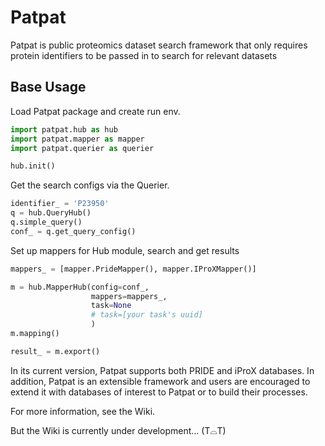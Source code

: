 # Patpat

Patpat is public proteomics dataset search framework that
only requires protein identifiers to be passed in to search for relevant datasets

## Base Usage

Load Patpat package and create run env.

```Python
import patpat.hub as hub
import patpat.mapper as mapper
import patpat.querier as querier

hub.init()
```
Get the search configs via the Querier.
```python
identifier_ = 'P23950'
q = hub.QueryHub()
q.simple_query()
conf_ = q.get_query_config()
```
Set up mappers for Hub module, search and get results
```python
mappers_ = [mapper.PrideMapper(), mapper.IProXMapper()]

m = hub.MapperHub(config=conf_,
                  mappers=mappers_,
                  task=None
                  # task=[your task's uuid]
                  )
m.mapping()

result_ = m.export()
```
In its current version, Patpat supports both PRIDE and iProX databases. In addition, 
Patpat is an extensible framework and users are encouraged to extend it with databases of interest to Patpat or
to build their processes. 

For more information, see the Wiki. 

But the Wiki is currently under development... (T⌓T)




